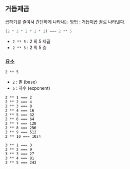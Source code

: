 ## 거듭제곱

곱하기를 줄여서 간단하게 나타내는 방법 : 거듭제곱 꼴로 나타낸다.

```js
(2 * 2 * 2 * 2 * 2) === 2 ** 5 
```

* `2 ** 5` : 2 의 5 제곱 
* `2 ** 5` : 2 의 5 승 

### 요소

```
2 ** 5
```

* `2` : 밑 (base)
* `5` : 지수 (exponent)

```
2 ** 1 === 2
2 ** 2 === 4
2 ** 3 === 8
2 ** 4 === 16
2 ** 5 === 32
2 ** 6 === 64
2 ** 7 === 128
2 ** 8 === 256
2 ** 9 === 512
2 ** 10 === 1024
```

```
3 ** 1 === 3
3 ** 2 === 9
3 ** 3 === 27
3 ** 4 === 81
3 ** 5 === 243
```
